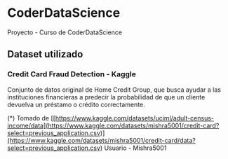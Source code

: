 # CoderDataScience
Proyecto - Curso de CoderDataScience

## Dataset utilizado 

### Credit Card Fraud Detection - Kaggle

Conjunto de datos original de Home Credit Group, que busca ayudar a las instituciones financieras a predecir la probabilidad de que un cliente devuelva un préstamo o crédito correctamente.

(*) Tomado de [[https://www.kaggle.com/datasets/uciml/adult-census-income/data](https://www.kaggle.com/datasets/mishra5001/credit-card?select=previous_application.csv)](https://www.kaggle.com/datasets/mishra5001/credit-card/data?select=previous_application.csv) Usuario - Mishra5001

